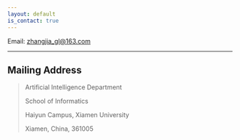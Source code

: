 ```yaml
---
layout: default
is_contact: true
---
```


Email: [zhangjia_gl@163.com](mailto:zhangjia_gl@163.com)

---

## Mailing Address

>Artificial Intelligence Department
>
>School of Informatics
>
>Haiyun Campus, Xiamen University
>
>Xiamen, China, 361005 
